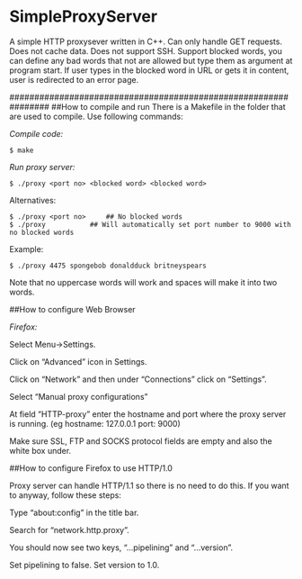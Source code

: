 # SimpleProxyServer

A simple HTTP proxysever written in C++.
Can only handle GET requests.
Does not cache data.
Does not support SSH.
Support blocked words, you can define any bad words that not are allowed but type them as argument at program start.
If user types in the blocked word in URL or gets it in content, user is redirected to an error page.

################################################################
##How to compile and run
There is a Makefile in the folder that are used to compile. Use following commands:

_Compile code:_

    $ make

_Run proxy server:_

    $ ./proxy <port no> <blocked word> <blocked word>

Alternatives:

    $ ./proxy <port no>		## No blocked words
    $ ./proxy 			## Will automatically set port number to 9000 with no blocked words

Example:

    $ ./proxy 4475 spongebob donaldduck britneyspears

Note that no uppercase words will work and spaces will make it into two words.

##How to configure Web Browser

 _Firefox:_

 Select Menu->Settings. 

 Click on “Advanced” icon in Settings. 

 Click on “Network” and then under “Connections” click on “Settings”. 

 Select “Manual proxy configurations”

 At field “HTTP-proxy” enter the hostname and port where the proxy server is running. (eg hostname: 127.0.0.1 port: 9000) 

 Make sure SSL, FTP and SOCKS protocol fields are empty and also the white box under. 

##How to configure Firefox to use HTTP/1.0

 Proxy server can handle HTTP/1.1 so there is no need to do this. If you want to anyway, follow these steps:

 Type “about:config” in the title bar.

 Search for “network.http.proxy”.

 You should now see two keys, “...pipelining” and “...version”.

 Set pipelining to false. Set version to 1.0.

